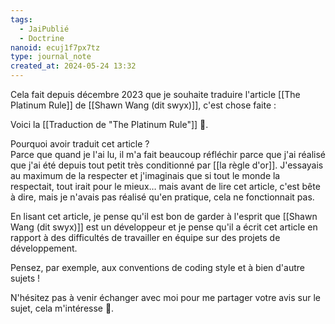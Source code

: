 ```yaml
---
tags:
  - JaiPublié
  - Doctrine
nanoid: ecuj1f7px7tz
type: journal_note
created_at: 2024-05-24 13:32
---
```

 Cela fait depuis décembre 2023 que je souhaite traduire l'article [[The Platinum Rule]] de [[Shawn Wang (dit swyx)]], c'est chose faite :

Voici la [[Traduction de "The Platinum Rule"]] 🙂.

Pourquoi avoir traduit cet article ?  
Parce que quand je l'ai lu, il m'a fait beaucoup réfléchir parce que j'ai réalisé que j'ai été depuis tout petit très conditionné par [[la règle d'or]]. J'essayais au maximum de la respecter et j'imaginais que si tout le monde la respectait, tout irait pour le mieux… mais avant de lire cet article, c'est bête à dire, mais je n'avais pas réalisé qu'en pratique, cela ne fonctionnait pas.

En lisant cet article, je pense qu'il est bon de garder à l'esprit que [[Shawn Wang (dit swyx)]] est un développeur et je pense qu'il a écrit cet article en rapport à des difficultés de travailler en équipe sur des projets de développement.

Pensez, par exemple, aux conventions de coding style et à bien d'autre sujets !

N'hésitez pas à venir échanger avec moi pour me partager votre avis sur le sujet, cela m'intéresse 🙂.
